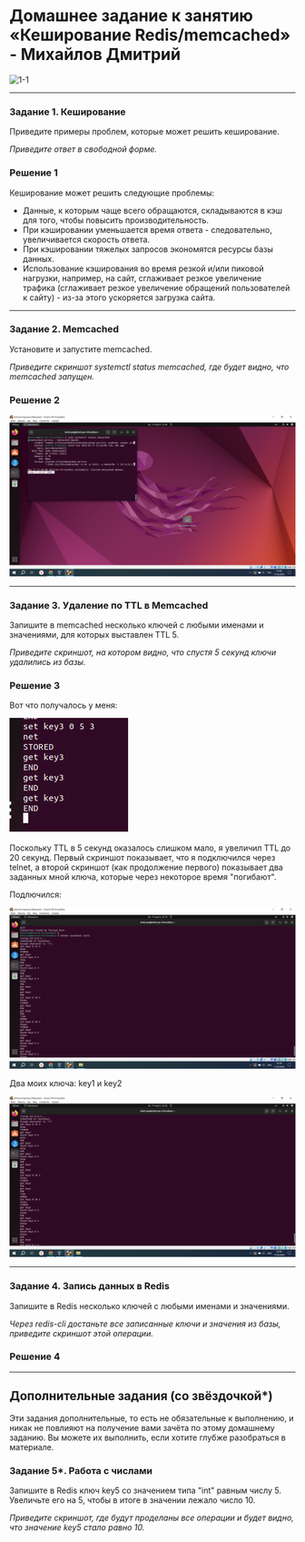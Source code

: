 # Домашнее задание к занятию «Кеширование Redis/memcached» - Михайлов Дмитрий

![1-1](https://github.com/blackgult/sdb-hw-11-02/blob/main/1-1.PNG)

---

### Задание 1. Кеширование 

Приведите примеры проблем, которые может решить кеширование. 

*Приведите ответ в свободной форме.*

### Решение 1

Кеширование может решить следующие проблемы:
- Данные, к которым чаще всего обращаются, складываются в кэш для того, чтобы повысить производительность.
- При кэшировании уменьшается время ответа - следовательно, увеличивается скорость ответа.
- При кэшировании тяжелых запросов экономятся ресурсы базы данных.
- Использование кэширования во время резкой и/или пиковой нагрузки, например, на сайт, сглаживает резкое увеличение трафика (сглаживает резкое увеличение обращений пользователей к сайту) - из-за этого ускоряется загрузка сайта.

---

### Задание 2. Memcached

Установите и запустите memcached.

*Приведите скриншот systemctl status memcached, где будет видно, что memcached запущен.*

### Решение 2

![2-1](https://github.com/blackgult/sdb-hw-11-02/blob/main/2-1.PNG)

---

### Задание 3. Удаление по TTL в Memcached

Запишите в memcached несколько ключей с любыми именами и значениями, для которых выставлен TTL 5. 

*Приведите скриншот, на котором видно, что спустя 5 секунд ключи удалились из базы.*

### Решение 3

Вот что получалось у меня:

![3-3](https://github.com/blackgult/sdb-hw-11-02/blob/main/3-3.PNG)

Поскольку TTL в 5 секунд оказалось слишком мало, я увеличил TTL до 20 секунд.
Первый скриншот показывает, что я подключился через telnet, а второй скриншот (как продолжение первого) показывает два заданных мной ключа, которые через некоторое время "погибают".

Подлючился:

![3-1](https://github.com/blackgult/sdb-hw-11-02/blob/main/3-1.PNG)


Два моих ключа: key1 и key2

![3-2](https://github.com/blackgult/sdb-hw-11-02/blob/main/3-2.PNG)

---

### Задание 4. Запись данных в Redis

Запишите в Redis несколько ключей с любыми именами и значениями. 

*Через redis-cli достаньте все записанные ключи и значения из базы, приведите скриншот этой операции.*

### Решение 4



---
## Дополнительные задания (со звёздочкой*)
Эти задания дополнительные, то есть не обязательные к выполнению, и никак не повлияют на получение вами зачёта по этому домашнему заданию. Вы можете их выполнить, если хотите глубже разобраться в материале.

### Задание 5*. Работа с числами 

Запишите в Redis ключ key5 со значением типа "int" равным числу 5. Увеличьте его на 5, чтобы в итоге в значении лежало число 10.  

*Приведите скриншот, где будут проделаны все операции и будет видно, что значение key5 стало равно 10.*
